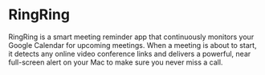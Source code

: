 # RingRing
RingRing is a smart meeting reminder app that continuously monitors your Google Calendar for upcoming meetings. When a meeting is about to start, it detects any online video conference links and delivers a powerful, near full-screen alert on your Mac to make sure you never miss a call.
